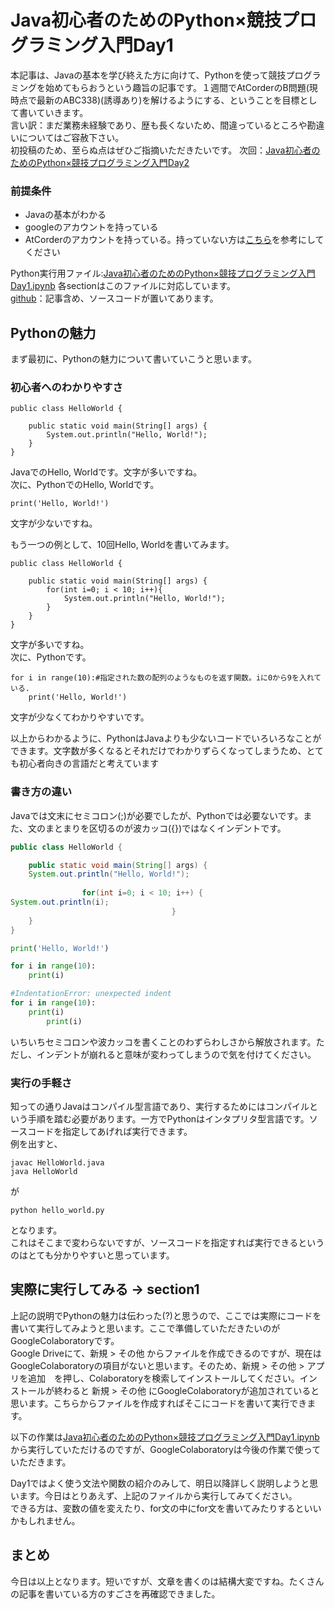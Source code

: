 # Java初心者のためのPython×競技プログラミング入門Day1
本記事は、Javaの基本を学び終えた方に向けて、Pythonを使って競技プログラミングを始めてもらおうという趣旨の記事です。１週間でAtCorderのB問題(現時点で最新のABC338)(誘導あり)を解けるようにする、ということを目標として書いていきます。  
言い訳：まだ業務未経験であり、歴も長くないため、間違っているところや勘違いについてはご容赦下さい。  
初投稿のため、至らぬ点はぜひご指摘いただきたいです。
次回：[Java初心者のためのPython×競技プログラミング入門Day2](https://qiita.com/maru3460/private/848b28a92719b86c8044)

### 前提条件
 - Javaの基本がわかる
 - googleのアカウントを持っている
 - AtCorderのアカウントを持っている。持っていない方は[こちら](https://info.atcoder.jp/overview/contest/intro)を参考にしてください

Python実行用ファイル:[Java初心者のためのPython×競技プログラミング入門Day1.ipynb](https://colab.research.google.com/drive/15wbCui49Y9Ohb261tLlXNebwfoLTi4Cx?usp=sharing)
各sectionはこのファイルに対応しています。  
[github](https://github.com/maru3460/python_article)：記事含め、ソースコードが置いてあります。

## Pythonの魅力
まず最初に、Pythonの魅力について書いていこうと思います。

### 初心者へのわかりやすさ  
```java:hello, world
public class HelloWorld {

	public static void main(String[] args) {     
		System.out.println("Hello, World!");
	}
}
```
JavaでのHello, Worldです。文字が多いですね。  
次に、PythonでのHello, Worldです。
```python:Hello, world
print('Hello, World!')
```
文字が少ないですね。  

もう一つの例として、10回Hello, Worldを書いてみます。  
```java:hello, world10
public class HelloWorld {

	public static void main(String[] args) {
        for(int i=0; i < 10; i++){
            System.out.println("Hello, World!");
        }
	}
}
```
文字が多いですね。  
次に、Pythonです。  
```python:Hello, world10
for i in range(10):#指定された数の配列のようなものを返す関数。iに0から9を入れている.
    print('Hello, World!')
```
文字が少なくてわかりやすいです。  

以上からわかるように、PythonはJavaよりも少ないコードでいろいろなことができます。文字数が多くなるとそれだけでわかりずらくなってしまうため、とても初心者向きの言語だと考えています

### 書き方の違い
Javaでは文末にセミコロン(;)が必要でしたが、Pythonでは必要ないです。また、文のまとまりを区切るのが波カッコ({})ではなくインデントです。
```java
public class HelloWorld {

	public static void main(String[] args) {		
	System.out.println("Hello, World!");
	
				for(int i=0; i < 10; i++) {
System.out.println(i);
									}
	}
}
```
```python
print('Hello, World!')

for i in range(10):
	print(i)

#IndentationError: unexpected indent
for i in range(10):
    print(i)
        print(i)
```
いちいちセミコロンや波カッコを書くことのわずらわしさから解放されます。ただし、インデントが崩れると意味が変わってしまうので気を付けてください。

### 実行の手軽さ
知っての通りJavaはコンパイル型言語であり、実行するためにはコンパイルという手順を踏む必要があります。一方でPythonはインタプリタ型言語です。ソースコードを指定してあげれば実行できます。  
例を出すと、  
```shell:java
javac HelloWorld.java
java HelloWorld
```
が  
```shell:python
python hello_world.py
```
となります。  
これはそこまで変わらないですが、ソースコードを指定すれば実行できるというのはとても分かりやすいと思っています。  

## 実際に実行してみる -> section1
上記の説明でPythonの魅力は伝わった(?)と思うので、ここでは実際にコードを書いて実行してみようと思います。ここで準備していただきたいのがGoogleColaboratoryです。  
Google Driveにて、新規 > その他 からファイルを作成できるのですが、現在はGoogleColaboratoryの項目がないと思います。そのため、新規 > その他 > アプリを追加　を押し、Colaboratoryを検索してインストールしてください。インストールが終わると 新規 > その他 にGoogleColaboratoryが追加されていると思います。こちらからファイルを作成すればそこにコードを書いて実行できます。  

以下の作業は[Java初心者のためのPython×競技プログラミング入門Day1.ipynb](https://colab.research.google.com/drive/15wbCui49Y9Ohb261tLlXNebwfoLTi4Cx?usp=sharing)から実行していただけるのですが、GoogleColaboratoryは今後の作業で使っていただきます。  

Day1ではよく使う文法や関数の紹介のみして、明日以降詳しく説明しようと思います。今日はとりあえず、上記のファイルから実行してみてください。  
できる方は、変数の値を変えたり、for文の中にfor文を書いてみたりするといいかもしれません。

## まとめ
今日は以上となります。短いですが、文章を書くのは結構大変ですね。たくさんの記事を書いている方のすごさを再確認できました。